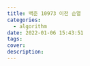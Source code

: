 ```yaml
---
title: 백준 10973 이전 순열
categories:
  - algorithm
date: 2022-01-06 15:43:51
tags:
cover:
description:
---
```

<!-- 
튜토리얼, 하우 투 가이드, 설명 ,레퍼런스 
https://documentation.divio.com/tutorials/
-->

